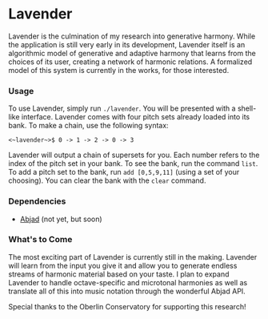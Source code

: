 # Lavender
Lavender is the culmination of my research into generative harmony. While the application is still very early in its development, Lavender itself is an algorithmic model of generative and adaptive harmony that learns from the choices of its user, creating a network of harmonic relations. A formalized model of this system is currently in the works, for those interested.

### Usage
To use Lavender, simply run `./lavender`. You will be presented with a shell-like interface.
Lavender comes with four pitch sets already loaded into its bank. To make a chain, use the following syntax:
```
<~lavender~>$ 0 -> 1 -> 2 -> 0 -> 3
```
Lavender will output a chain of supersets for you. Each number refers to the index of the pitch set in your bank. To see the bank, run the command `list`. To add a pitch set to the bank, run `add [0,5,9,11]` (using a set of your choosing). You can clear the bank with the `clear` command.

### Dependencies
* [Abjad](http://abjad.mbrsi.org/) (not yet, but soon)

### What's to Come
The most exciting part of Lavender is currently still in the making. Lavender will learn from the input you give it and allow you to generate endless streams of harmonic material based on your taste. I plan to expand Lavender to handle octave-specific and microtonal harmonies as well as translate all of this into music notation through the wonderful Abjad API. 

Special thanks to the Oberlin Conservatory for supporting this research!
